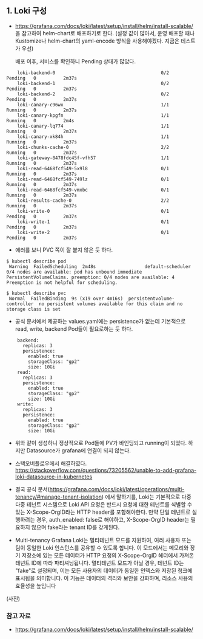## 1. Loki 구성

* https://grafana.com/docs/loki/latest/setup/install/helm/install-scalable/
  을 참고하여 helm-chart로 배포하기로 한다.
  (설정 값이 많아서, 운영 배포할 때나 Kustomize나 helm-chart의 yaml-encode 방식을 사용해야겠다. 지금은 테스트가 우선)

  배포 이후, 서비스를 확인하니 Pending 상태가 많았다.

```
	loki-backend-0                                       0/2     Pending   0          2m37s
	loki-backend-1                                       0/2     Pending   0          2m37s
	loki-backend-2                                       0/2     Pending   0          2m37s
	loki-canary-c96wx                                    1/1     Running   0          2m37s
	loki-canary-kpgfn                                    1/1     Running   0          2m4s
	loki-canary-lq774                                    1/1     Running   0          2m37s
	loki-canary-xk84h                                    1/1     Running   0          2m37s
	loki-chunks-cache-0                                  2/2     Running   0          2m37s
	loki-gateway-8478fdc45f-vfh57                        1/1     Running   0          2m37s
	loki-read-6468fcf549-5x9l8                           0/1     Running   0          2m37s
	loki-read-6468fcf549-749lz                           0/1     Running   0          2m37s
	loki-read-6468fcf549-vmxbc                           0/1     Running   0          2m37s
	loki-results-cache-0                                 2/2     Running   0          2m37s
	loki-write-0                                         0/1     Pending   0          2m37s
	loki-write-1                                         0/1     Pending   0          2m37s
	loki-write-2                                         0/1     Pending   0          2m37s
```

* 에러를 보니 PVC 쪽이 잘 붙지 않은 듯 하다.

```
$ kubectl describe pod
 Warning  FailedScheduling  2m48s                  default-scheduler  0/4 nodes are available: pod has unbound immediate PersistentVolumeClaims. preemption: 0/4 nodes are available: 4 Preemption is not helpful for scheduling.

$ kubectl describe pvc
 Normal  FailedBinding  9s (x19 over 4m16s)  persistentvolume-controller  no persistent volumes available for this claim and no storage class is set
```

* 공식 문서에서 제공하는 values.yaml에는 persistence가 없는데 
  기본적으로 read, write, backend Pod들이 필요로하는 듯 하다.

```
	backend:
	  replicas: 3
	  persistence:
		enabled: true
		storageClass: "gp2"
		size: 10Gi
	read:
	  replicas: 3
	  persistence:
		enabled: true
		storageClass: "gp2"
		size: 10Gi
	write:
	  replicas: 3
	  persistence:
		enabled: true
		storageClass: "gp2"
		size: 10Gi
```

* 위와 같이 생성하니 정상적으로 Pod들에 PV가 바인딩되고 running이 되었다.
  하지만 Datasource가 grafana에 연결이 되지 않는다.

* 스택오버플로우에서 해결하였다.
  https://stackoverflow.com/questions/73205562/unable-to-add-grafana-loki-datasource-in-kubernetes

* 결국 공식 문서(https://grafana.com/docs/loki/latest/operations/multi-tenancy/#manage-tenant-isolation)
  에서 말하기를, Loki는 기본적으로 다중 다중 테넌트 시스템으로 Loki API 요청은 반드시 요청에 대한 테넌트를 식별할 수 있는 X-Scope-OrgID라는 HTTP header를 포함해야한다. 만약 단일 테넌트로 실행하려는 경우, auth_enabled: false로 해야하고, X-Scope-OrgID header는 필요하지 않으며 fake라는 tenant ID를 갖게된다.

* Multi-tenancy
  Grafana Loki는 멀티테넌트 모드를 지원하여, 여러 사용자 또는 팀이 동일한 Loki 인스턴스를 공유할 수 있도록 합니다. 이 모드에서는 메모리와 장기 저장소에 있는 모든 데이터가 HTTP 요청의 X-Scope-OrgID 헤더에서 가져온 테넌트 ID에 따라 파티셔닝됩니다. 멀티테넌트 모드가 아닐 경우, 테넌트 ID는 "fake"로 설정되며, 이는 모든 사용자의 데이터가 동일한 인덱스와 저장된 청크에 표시됨을 의미합니다. 이 기능은 데이터의 격리와 보안을 강화하며, 리소스 사용의 효율성을 높입니다

(사진)

### 참고 자료

* https://grafana.com/docs/loki/latest/setup/install/helm/install-scalable/